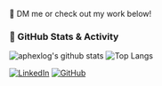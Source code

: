 📩 DM me or check out my work below!

### 🚀 GitHub Stats & Activity

![aphexlog's github stats](https://github-readme-stats.vercel.app/api?username=aphexlog&count_private=true&show_icons=true&title_color=fff&icon_color=79ff97&text_color=9f9f9f&bg_color=151515&border_radius=8)
![Top Langs](https://github-readme-stats.vercel.app/api/top-langs/?username=aphexlog&theme=dark&border_radius=8&langs_count=8)

[![LinkedIn](https://img.shields.io/badge/LinkedIn-0A66C2?logo=linkedin&logoColor=white)](https://www.linkedin.com/in/westwaaron/)
[![GitHub](https://img.shields.io/badge/GitHub-181717?logo=github&logoColor=white)](https://github.com/aphexlog)

